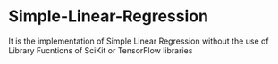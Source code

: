 # Simple-Linear-Regression
It is the implementation of Simple Linear Regression without the use of Library Fucntions of SciKit or TensorFlow libraries
